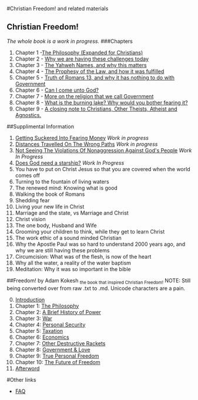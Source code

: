 #Christian Freedom! and related materials
## Christian Freedom! 
_The whole book is a work in progress._
###Chapters
 1. Chapter 1 -[The Philosophy (Expanded for Christians)](Books/ChristianFreedomByBrianWebb/Chapter01–ThePhilosophy_ExpandedForChristians.md)
 2. Chapter 2 - [Why we are having these challenges today]( Books/ChristianFreedomByBrianWebb/Chapter2–WhyWeAreHavingTheseChallengesToday.md)
 3. Chapter 3 - [The Yahweh Names, and why this matters]( Books/ChristianFreedomByBrianWebb/Chapter3–TheYahwehNamesAndWhyThisMatters.md)
 4. Chapter 4 - [The Prophesy of the Law, and how it was fulfilled](Books/ChristianFreedomByBrianWebb/Chapter4–TheProphesyOfTheLawAndHowItWasFulfilled.md)
 5. Chapter 5 - [Truth of Romans 13, and why it has nothing to do with Government](Books/ChristianFreedomByBrianWebb/Chapter5–TruthOfRomans13AndWhyItHasNothingToDoWithGovernment.md)
 6. Chapter 6 - [Can I come unto God?](Books/ChristianFreedomByBrianWebb/Chapter6–CanIComeUntoGod.md)
 7. Chapter 7 - [More on the religion that we call Government](Books/ChristianFreedomByBrianWebb/Chapter7–MoreOnTheReligionThatWeCallGovernment.md)
 8. Chapter 8 - [What is the burning lake? Why would you bother fearing it?](Books/ChristianFreedomByBrianWebb/Chapter8–WhatIsTheBurningLakeWhyWouldYouBotherFearingIt.md)
 9. Chapter 9 - [A closing note to Christians, Other Theists, Atheist and Agnostics.](Books/ChristianFreedomByBrianWebb/Chapter9–AClosingNoteToChristiansOtherTheistsAtheistAndAgnostics.md)

##Supplimental Information
 1. [Getting Suckered Into Fearing Money](Docs/GettingSuckeredIntoFearingMoney.md) _Work in progress_
 2. [Distances Travelled On The Wrong Paths](Docs/DistancesTravelledOnTheWrongPaths.md) _Work in progress_
 3. [Not Seeing The Violations Of Nonaggression Against God's People](Docs/NotSeeingTheViolationsOfNonaggressionAgainstGodsPeople.md) _Work In Progress_
 4. [Does God need a starship?](Docs/DoesGodneedastarship.md) _Work In Progress_
 5. You have to put on Christ Jesus so that you are covered when the world comes off
 6. Turning to the fountain of living waters
 7. The renewed mind: Knowing what is good
 8. Walking the book of Romans
 9. Shedding fear
 10. Living your new life in Christ
 11. Marriage and the state, vs Marriage and Christ
 12. Christ vision
 13. The one body, Husband and Wife
 14. Grooming your children to think, while they get to learn Christ
 15. The work ethic of a sound minded Christian
 16. Why the Apostle Paul was so hard to understand 2000 years ago, and why we are still having these problems
 17. Circumcision: What was of the flesh, is now of the heart
 18. Why all the water, a reality of the water baptism
 19. Meditation: Why it was so important in the bible

##Freedom! by Adam Kokesh <sub>the book that inspired Christian Freedom!</sub>
NOTE: Still being converted over from raw .txt to .md. Unicode characters are a pain.

00. [Introduction](Books/Freedom-by-Adam-Kokesh/Freedom!%20by%20Adam%20Kokesh%20Introduction.md)
01. Chapter 1: [The Philosophy](Books/Freedom-by-Adam-Kokesh/Freedom!%20by%20Adam%20Kokesh%20Ch01.md)
02. Chapter 2: [A Brief History of Power](Books/Freedom-by-Adam-Kokesh/Freedom!%20by%20Adam%20Kokesh%20Ch02.md)
03. Chapter 3: [War](Books/Freedom-by-Adam-Kokesh/Freedom!%20by%20Adam%20Kokesh%20Ch03.md)
04. Chapter 4: [Personal Security](Books/Freedom-by-Adam-Kokesh/Freedom!%20by%20Adam%20Kokesh%20Ch04.md) 
05. Chapter 5: [Taxation](Books/Freedom-by-Adam-Kokesh/Freedom!%20by%20Adam%20Kokesh%20Ch05.md) 
06. Chapter 6: [Economics](Books/Freedom-by-Adam-Kokesh/Freedom!%20by%20Adam%20Kokesh%20Ch06.md) 
07. Chapter 7: [Other Destructive Rackets](Books/Freedom-by-Adam-Kokesh/Freedom!%20by%20Adam%20Kokesh%20Ch07.md) 
08. Chapter 8: [Government & Love](Books/Freedom-by-Adam-Kokesh/Freedom!%20by%20Adam%20Kokesh%20Ch08.md) 
09. Chapter 9: [True Personal Freedom](Books/Freedom-by-Adam-Kokesh/Freedom!%20by%20Adam%20Kokesh%20Ch09.md) 
10. Chapter 10: [The Future of Freedom](Books/Freedom-by-Adam-Kokesh/Freedom!%20by%20Adam%20Kokesh%20Ch10.md) 
11. [Afterword](Books/Freedom-by-Adam-Kokesh/Freedom!%20by%20Adam%20Kokesh%20Afterword.md) 

#Other links
* [FAQ](faq.md) 
